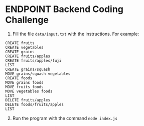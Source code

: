 # ENDPOINT Backend Coding Challenge

1. Fill the file `data/input.txt` with the instructions. For example:
```
CREATE fruits
CREATE vegetables
CREATE grains
CREATE fruits/apples
CREATE fruits/apples/fuji
LIST
CREATE grains/squash
MOVE grains/squash vegetables
CREATE foods
MOVE grains foods
MOVE fruits foods
MOVE vegetables foods
LIST
DELETE fruits/apples
DELETE foods/fruits/apples
LIST
```

2. Run the program with the command `node index.js`